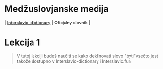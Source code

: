 # Medžuslovjanske medija

| [Interslavic-dictionary](https://interslavic-dictionary.com/) | Oficjalny slovnik |

# Lekcija 1

>  V tutoj lekciji budeš naučiti se kako deklinovati slovo "byti"vsečto jest takože dostupno v Interslavic-dictionary i Interslavic.fun